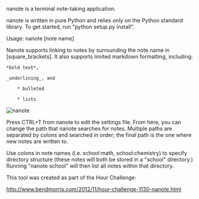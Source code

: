 nanote is a terminal note-taking application.

nanote is written in pure Python and relies only on the Python standard library. To get started, run "python setup.py install".

Usage: nanote [note name]

Nanote supports linking to notes by surrounding the note name in [square_brackets]. It also supports limited markdown formatting, including:

    *bold text*, 

    _underlining_, and

        * bulleted

        * lists

![nanote](http://4.bp.blogspot.com/-OwfTCgWkffQ/ULo4I2WZWQI/AAAAAAAAAEw/LW8Nx79znL8/s1600/Screenshot+from+2012-12-01+12:01:45.png)

Press CTRL+T from nanote to edit the settings file. From here, you can change the path that nanote searches for notes. Multiple paths are separated by colons and searched in order; the final path is the one where new notes are written to.

Use colons in note names (i.e. school:math, school:chemistry) to specify directory structure (these notes will both be
stored in a "school" directory.) Running "nanote school" will then list all notes within that directory.

This tool was created as part of the Hour Challenge:

http://www.bendmorris.com/2012/11/hour-challenge-1130-nanote.html